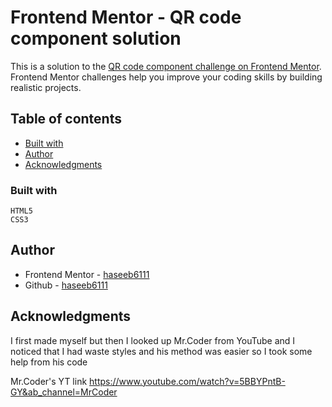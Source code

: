 # Frontend Mentor - QR code component solution

This is a solution to the [QR code component challenge on Frontend Mentor](https://www.frontendmentor.io/challenges/qr-code-component-iux_sIO_H). Frontend Mentor challenges help you improve your coding skills by building realistic projects. 

## Table of contents

- [Built with](#built-with)
- [Author](#author)
- [Acknowledgments](#acknowledgments)

### Built with
    
    HTML5
    CSS3

## Author

- Frontend Mentor - [haseeb6111](https://www.frontendmentor.io/profile/haseeb6111)
- Github - [haseeb6111](https://www.github.com/haseeb6111)

## Acknowledgments
  I first made myself but then I looked up Mr.Coder from YouTube and I noticed that I had waste styles and his method was easier so I took some help from his code 

  Mr.Coder's YT link
  https://www.youtube.com/watch?v=5BBYPntB-GY&ab_channel=MrCoder